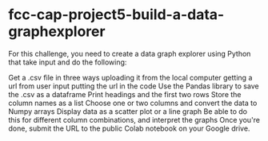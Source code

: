 # fcc-cap-project5-build-a-data-graphexplorer

For this challenge, you need to create a data graph explorer using Python that take input and do the following:

Get a .csv file in three ways
uploading it from the local computer
getting a url from user input
putting the url in the code
Use the Pandas library to save the .csv as a dataframe
Print headings and the first two rows
Store the column names as a list
Choose one or two columns and convert the data to Numpy arrays
Display data as a scatter plot or a line graph
Be able to do this for different column combinations, and interpret the graphs
Once you're done, submit the URL to the public Colab notebook on your Google drive.
